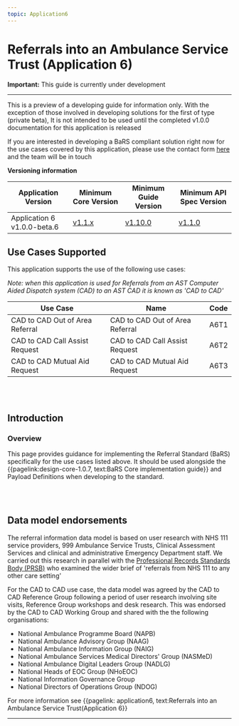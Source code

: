 ```yaml
---
topic: Application6
---
```


# Referrals into an Ambulance Service Trust (Application 6)


<div markdown="span" class="alert alert-warning" role="alert"><i class="fa fa-warning"></i><b> Important:</b> This guide is currently under development <hr><p> This is a preview of a developing guide for information only. With the exception of those involved in developing solutions for the first of type (private beta), It is not intended to be used until the completed v1.0.0 documentation for this application is released <p> If you are interested in developing a BaRS compliant solution right now for the use cases covered by this application, please use the contact form <a href="https://digital.nhs.uk/services/booking-and-referral-standard/enquiry-form" target="_blank">here</a> and the team will be in touch

<p>

<b>Versioning information</b>
<p>
<table>
<thead>
	<tr>
		<th data-no-sort="">Application Version</th>
		<th data-no-sort="">Minimum Core Version</th>
		<th data-no-sort="">Minimum Guide Version</th>
		<th data-no-sort="">Minimum API Spec Version</th>
	</tr>
</thead>
<tbody>
	<tr>
		<td>Application 6 v1.0.0-beta.6</td>
		<td><a href="https://simplifier.net/guide/nhsbookingandreferralstandard/Home/Core?version=1.8.2" target="_blank">v1.1.x</a></td>
		<td><a href="https://simplifier.net/guide/nhsbookingandreferralstandard/home?version=1.10.0" target="_blank">v1.10.0</td>
		<td><a href="https://digital.nhs.uk/developer/api-catalogue/booking-and-referral-fhir/v1_1_0" target="_blank">v1.1.0</a></td>
	</tr>
</tbody>
</table>

</div>


## Use Cases Supported

This application supports the use of the following use cases:

*Note: when this application is used for Referrals from an AST Computer Aided Dispatch system (CAD) to an AST CAD it is known as 'CAD to CAD'*

| Use Case                        | Name |  Code |
|---------------------------------|------|-------|
| CAD to CAD Out of Area Referral |	CAD to CAD Out of Area Referral | A6T1 |
| CAD to CAD Call Assist Request  | CAD to CAD Call Assist Request | A6T2 |
| CAD to CAD Mutual Aid Request   | CAD to CAD Mutual Aid Request | A6T3 |

</br>
</br>

## Introduction

### Overview

This page provides guidance for implementing the Referral Standard (BaRS) specifically for the use cases listed above. It should be used alongside the {{pagelink:design-core-1.0.7, text:BaRS Core implementation guide}} and Payload Definitions when developing to the standard. 

</br>
</br>

## Data model endorsements

The referral information data model is based on user research with NHS 111 service providers, 999 Ambulance Service Trusts, Clinical Assessment Services and clinical and administrative Emergency Department staff.  We carried out this research in parallel with the [Professional Records Standards Body (PRSB)](https://theprsb.org/) who examined the wider brief of 'referrals from NHS 111 to any other care setting' 

For the CAD to CAD use case, the data model was agreed by the CAD to CAD Reference Group following a period of user research involving site visits, Reference Group workshops and desk research. This was endorsed by the CAD to CAD Working Group and shared with the the following organisations:

* National Ambulance Programme Board (NAPB)
* National Ambulance Advisory Group (NAAG)
* National Ambulance Information Group (NAIG)
* National Ambulance Services Medical Directors' Group (NASMeD)
* National Ambulance Digital Leaders Group (NADLG)
* National Heads of EOC Group (NHoEOC)
* National Information Governance Group
* National Directors of Operations Group (NDOG)

For more information see {{pagelink: application6, text:Referrals into an Ambulance Service Trust(Application 6}} 
<hr />